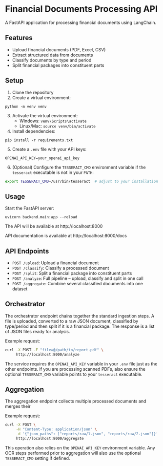 # Financial Documents Processing API

A FastAPI application for processing financial documents using LangChain.

## Features

- Upload financial documents (PDF, Excel, CSV)
- Extract structured data from documents
- Classify documents by type and period
- Split financial packages into constituent parts

## Setup

1. Clone the repository
2. Create a virtual environment:
```
python -m venv venv
```
3. Activate the virtual environment:
   - Windows: `venv\Scripts\activate`
   - Linux/Mac: `source venv/bin/activate`
4. Install dependencies:
```
pip install -r requirements.txt
```
5. Create a `.env` file with your API keys:
```
OPENAI_API_KEY=your_openai_api_key
```
6. (Optional) Configure the `TESSERACT_CMD` environment variable if the
   `tesseract` executable is not in your `PATH`:
```bash
export TESSERACT_CMD=/usr/bin/tesseract  # adjust to your installation
```

## Usage

Start the FastAPI server:
```
uvicorn backend.main:app --reload
```

The API will be available at http://localhost:8000

API documentation is available at http://localhost:8000/docs

## API Endpoints

- `POST /upload`: Upload a financial document
- `POST /classify`: Classify a processed document
- `POST /split`: Split a financial package into constituent parts
- `POST /analyze`: Full pipeline – upload, classify and split in one call
- `POST /aggregate`: Combine several classified documents into one dataset

## Orchestrator

The orchestrator endpoint chains together the standard ingestion steps. A file
is uploaded, converted to a raw JSON document, classified by type/period and
then split if it is a financial package. The response is a list of JSON files
ready for analysis.

Example request:

```bash
curl -X POST -F "file=@/path/to/report.pdf" \
     http://localhost:8000/analyze
```

The service requires the `OPENAI_API_KEY` variable in your `.env` file just as
the other endpoints.
If you are processing scanned PDFs, also ensure the optional `TESSERACT_CMD`
variable points to your `tesseract` executable.

## Aggregation

The aggregation endpoint collects multiple processed documents and merges their


Example request:

```bash
curl -X POST \
     -H "Content-Type: application/json" \
     -d '{"json_paths": ["reports/raw/1.json", "reports/raw/2.json"]}' \
     http://localhost:8000/aggregate
```

This operation also relies on the `OPENAI_API_KEY` environment variable.
Any OCR steps performed prior to aggregation will also use the optional
`TESSERACT_CMD` setting if defined.
